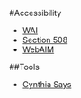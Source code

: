 #Accessibility

- [WAI](http://www.w3.org/WAI/)
- [Section 508](http://www.section508.gov/)
- [WebAIM](http://webaim.org/)

##Tools

- [Cynthia Says](http://www.cynthiasays.com/)
